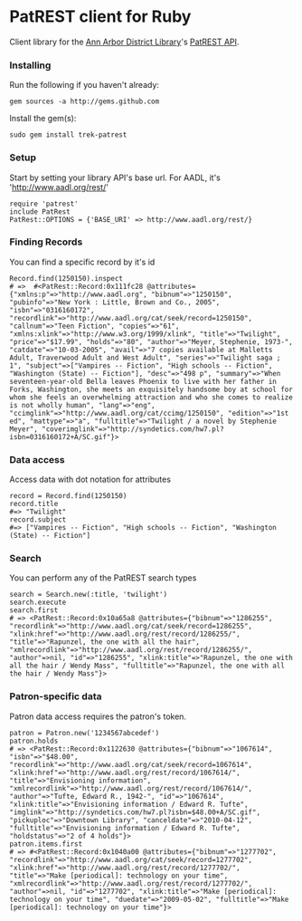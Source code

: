 # PatREST client for Ruby
Client library for the [Ann Arbor District Library](http://www.aadl.org)'s [PatREST API](http://www.blyberg.net/downloads/patrest_1.3_overview.pdf).

### Installing
Run the following if you haven't already:

    gem sources -a http://gems.github.com
Install the gem(s):

    sudo gem install trek-patrest

### Setup
Start by setting your library API's base url. For AADL, it's 'http://www.aadl.org/rest/'

    require 'patrest'
    include PatRest
    PatRest::OPTIONS = {'BASE_URI' => http://www.aadl.org/rest/}
    
### Finding Records
You can find a specific record by it's id

    Record.find(1250150).inspect
    # =>  #<PatRest::Record:0x111fc28 @attributes={"xmlns:p"=>"http://www.aadl.org", "bibnum"=>"1250150", "pubinfo"=>"New York : Little, Brown and Co., 2005", "isbn"=>"0316160172", "recordlink"=>"http://www.aadl.org/cat/seek/record=1250150", "callnum"=>"Teen Fiction", "copies"=>"61", "xmlns:xlink"=>"http://www.w3.org/1999/xlink", "title"=>"Twilight", "price"=>"$17.99", "holds"=>"80", "author"=>"Meyer, Stephenie, 1973-", "catdate"=>"10-03-2005", "avail"=>"7 copies available at Malletts Adult, Traverwood Adult and West Adult", "series"=>"Twilight saga ; 1", "subject"=>["Vampires -- Fiction", "High schools -- Fiction", "Washington (State) -- Fiction"], "desc"=>"498 p", "summary"=>"When seventeen-year-old Bella leaves Phoenix to live with her father in Forks, Washington, she meets an exquisitely handsome boy at school for whom she feels an overwhelming attraction and who she comes to realize is not wholly human", "lang"=>"eng", "ccimglink"=>"http://www.aadl.org/cat/ccimg/1250150", "edition"=>"1st ed", "mattype"=>"a", "fulltitle"=>"Twilight / a novel by Stephenie Meyer", "coverimglink"=>"http://syndetics.com/hw7.pl?isbn=0316160172+A/SC.gif"}>
    
### Data access
Access data with dot notation for attributes

    record = Record.find(1250150)
    record.title
    #=> "Twilight"
    record.subject
    #=> ["Vampires -- Fiction", "High schools -- Fiction", "Washington (State) -- Fiction"]

### Search
You can perform any of the PatREST search types

    search = Search.new(:title, 'twilight')
    search.execute
    search.first
    # => <PatRest::Record:0x10a65a8 @attributes={"bibnum"=>"1286255", "recordlink"=>"http://www.aadl.org/cat/seek/record=1286255", "xlink:href"=>"http://www.aadl.org/rest/record/1286255/", "title"=>"Rapunzel, the one with all the hair", "xmlrecordlink"=>"http://www.aadl.org/rest/record/1286255/", "author"=>nil, "id"=>"1286255", "xlink:title"=>"Rapunzel, the one with all the hair / Wendy Mass", "fulltitle"=>"Rapunzel, the one with all the hair / Wendy Mass"}>
    
### Patron-specific data
Patron data access requires the patron's token.

    patron = Patron.new('1234567abcedef')
    patron.holds
    # => <PatRest::Record:0x1122630 @attributes={"bibnum"=>"1067614", "isbn"=>"$48.00", "recordlink"=>"http://www.aadl.org/cat/seek/record=1067614", "xlink:href"=>"http://www.aadl.org/rest/record/1067614/", "title"=>"Envisioning information", "xmlrecordlink"=>"http://www.aadl.org/rest/record/1067614/", "author"=>"Tufte, Edward R., 1942-", "id"=>"1067614", "xlink:title"=>"Envisioning information / Edward R. Tufte", "imglink"=>"http://syndetics.com/hw7.pl?isbn=$48.00+A/SC.gif", "pickuploc"=>"Downtown Library", "canceldate"=>"2010-04-12", "fulltitle"=>"Envisioning information / Edward R. Tufte", "holdstatus"=>"2 of 4 holds"}>
    patron.items.first
    # => #<PatRest::Record:0x1040a00 @attributes={"bibnum"=>"1277702", "recordlink"=>"http://www.aadl.org/cat/seek/record=1277702", "xlink:href"=>"http://www.aadl.org/rest/record/1277702/", "title"=>"Make [periodical]: technology on your time", "xmlrecordlink"=>"http://www.aadl.org/rest/record/1277702/", "author"=>nil, "id"=>"1277702", "xlink:title"=>"Make [periodical]: technology on your time", "duedate"=>"2009-05-02", "fulltitle"=>"Make [periodical]: technology on your time"}>
    
    
    